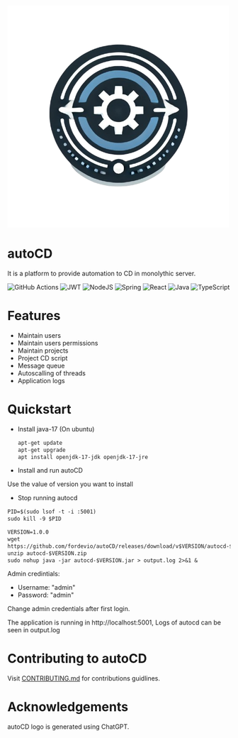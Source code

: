 ![Logo](assets/autocd-logo.png)

# autoCD
It is a platform to provide automation to CD in monolythic server.

![GitHub Actions](https://img.shields.io/badge/github%20actions-%232671E5.svg?style=for-the-badge&logo=githubactions&logoColor=white)
![JWT](https://img.shields.io/badge/JWT-black?style=for-the-badge&logo=JSON%20web%20tokens)
![NodeJS](https://img.shields.io/badge/node.js-6DA55F?style=for-the-badge&logo=node.js&logoColor=white)
![Spring](https://img.shields.io/badge/spring-%236DB33F.svg?style=for-the-badge&logo=spring&logoColor=white)
![React](https://img.shields.io/badge/react-%2320232a.svg?style=for-the-badge&logo=react&logoColor=%2361DAFB)
![Java](https://img.shields.io/badge/java-%23ED8B00.svg?style=for-the-badge&logo=openjdk&logoColor=white)
![TypeScript](https://img.shields.io/badge/typescript-%23007ACC.svg?style=for-the-badge&logo=typescript&logoColor=white)

# Features
 - Maintain users
 - Maintain users permissions
 - Maintain projects
 - Project CD script
 - Message queue
 - Autoscalling of threads 
 - Application logs

 # Quickstart

 - Install java-17
   (On ubuntu)

   ```
   apt-get update
   apt-get upgrade
   apt install openjdk-17-jdk openjdk-17-jre
   ```

- Install and run autoCD

Use the value of version you want to install

- Stop running autocd

```
PID=$(sudo lsof -t -i :5001)
sudo kill -9 $PID
```

```
VERSION=1.0.0
wget https://github.com/fordevio/autoCD/releases/download/v$VERSION/autocd-$VERSION.zip
unzip autocd-$VERSION.zip
sudo nohup java -jar autocd-$VERSION.jar > output.log 2>&1 &
```
Admin credintials:
- Username: "admin"
- Password: "admin"

Change admin credentials after first login.

The application is running in http://localhost:5001, Logs of autocd can be seen in output.log

# Contributing to autoCD
 Visit [CONTRIBUTING.md](./docs/CONTRIBUTING.md) for contributions guidlines. 

# Acknowledgements
autoCD logo is generated using ChatGPT.